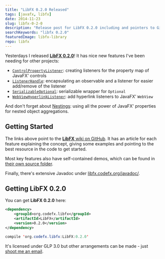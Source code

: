 ```yaml
---
title: "LibFX 0.2.0 Released"
tags: [javafx, libfx]
date: 2014-11-23
slug: libfx-0-2-0
description: "Release post for LibFX 0.2.0 including and pointers to GitHub, Feature descriptions, Maven coordinates and the Javadoc."
searchKeywords: "libfx 0.2.0"
featuredImage: libfx-library
repo: libfx
---
```


Yesterdays I released [**LibFX 0.2.0**](https://github.com/nipafx/LibFX/releases/tag/v0.2.0)!
It has nice new features I've been needing for other projects:

-   [`ControlPropertyListener`](https://github.com/nipafx/LibFX/wiki/ControlPropertyListener): creating listeners for the property map of JavaFX' controls
-   [`ListenerHandle`](https://github.com/nipafx/LibFX/wiki/ListenerHandle): encapsulating an observable and a listener for easier add/remove of the listener
-   [`SerializableOptional`](https://github.com/nipafx/LibFX/wiki/SerializableOptional): serializable wrapper for `Optional`
-   [`WebViewHyperlinkListener`](https://github.com/nipafx/LibFX/wiki/WebViewHyperlinkListener): add hyperlink listeners to JavaFX' `WebView`

And don't forget about [Nestings](https://github.com/nipafx/LibFX/wiki/Nestings): using all the power of JavaFX' properties for nested object aggregations.

## Getting Started

The links above point to the [**LibFX** wiki on GitHub](https://github.com/nipafx/LibFX/wiki).
It has an article for each feature explaining the concept, giving some examples and pointing to the best resource in the code to get started.

Most key features also have self-contained demos, which can be found in [their own source folder](https://github.com/nipafx/LibFX/tree/master/src/demo/java/org/codefx/libfx).

Finally, there's extensive Javadoc under [libfx.codefx.org/javadoc/](http://libfx.codefx.org/javadoc/).

## Getting LibFX 0.2.0

You can get **LibFX 0.2.0** here:

<contentimage slug="LibFX-v0.2.0" options="sidebar"></contentimage>

```xml
<dependency>
	<groupId>org.codefx.libfx</groupId>
	<artifactId>LibFX</artifactId>
	<version>0.2.0</version>
</dependency>
```

```java
compile 'org.codefx.libfx:LibFX:0.2.0'
```

It's licensed under GLP 3.0 but other arrangements can be made - just [shoot me an email](mailto:nicolai@nipafx.dev).
